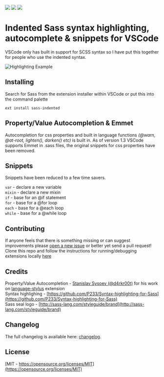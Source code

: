 [![](https://vsmarketplacebadge.apphb.com/version/robinbentley.sass-indented.svg)](https://marketplace.visualstudio.com/items?itemName=robinbentley.sass-indented)
[![](https://vsmarketplacebadge.apphb.com/installs/robinbentley.sass-indented.svg)](https://marketplace.visualstudio.com/items?itemName=robinbentley.sass-indented)
[![](https://vsmarketplacebadge.apphb.com/rating/robinbentley.sass-indented.svg)](https://marketplace.visualstudio.com/items?itemName=robinbentley.sass-indented)

# Indented Sass syntax highlighting, autocomplete & snippets for VSCode
VSCode only has built in support for SCSS syntax so I have put this together for people who use the indented syntax.

![Highlighting Example](https://raw.githubusercontent.com/robinbentley/vscode-sass-indented/master/images/screenshot.png)

## Installing
Search for Sass from the extension installer within VSCode or put this into the command palette
```
ext install sass-indented
```

## Property/Value Autocompletion & Emmet
Autocompletion for css properties and built in language functions _(@warn, @at-root, lighten(), darken() etc)_ is built in. As of version 1.3 VSCode supports Emmet in .sass files, the original snippets for css properties have been removed.

## Snippets
Snippets have been reduced to a few time savers.

`var` - declare a new variable   
`mixin` - declare a new mixin   
`if` - base for an @if statement   
`for` - base for a @for loop   
`each` - base for a @each loop   
`while` - base for a @while loop   

## Contributing
If anyone feels that there is something missing or can suggest improvements please [open a new issue](https://github.com/robinbentley/vscode-sass-indented/issues) or better yet send a pull request! Clone this repo and follow the instructions for running/debugging extensions locally [here](https://code.visualstudio.com/docs/extensions/overview)

## Credits 
Property/Value Autocompletion - [Stanislav Sysoev (@d4rkr00t)](https://github.com/d4rkr00t) for his work on [language-stylus](https://github.com/d4rkr00t/language-stylus) extension   
Syntax highlighing - [https://github.com/P233/Syntax-highlighting-for-Sass](https://github.com/P233/Syntax-highlighting-for-Sass)   
Sass seal logo - [http://sass-lang.com/styleguide/brand](http://sass-lang.com/styleguide/brand)   

## Changelog
The full changelog is available here: [changelog](CHANGELOG.md). 

## License
[MIT - https://opensource.org/licenses/MIT](https://opensource.org/licenses/MIT)
